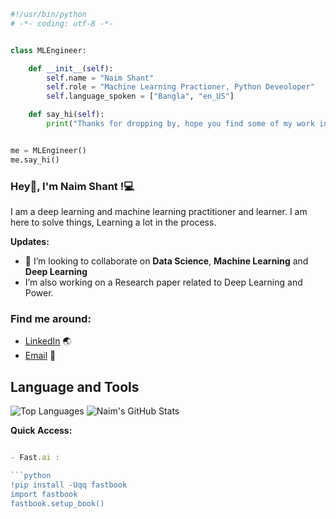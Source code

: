 ```python
#!/usr/bin/python
# -*- coding: utf-8 -*-


class MLEngineer:

    def __init__(self):
        self.name = "Naim Shant"
        self.role = "Machine Learning Practioner, Python Deveoloper"
        self.language_spoken = ["Bangla", "en_US"]

    def say_hi(self):
        print("Thanks for dropping by, hope you find some of my work interesting.")


me = MLEngineer()
me.say_hi()
```

### Hey👋, I'm __Naim Shant__ !:computer:

I am a deep learning and machine learning practitioner and learner. I am here to solve things, Learning a lot in the process.

**Updates:**

- 👯 I’m looking to collaborate on **Data Science**, **Machine Learning** and **Deep Learning**
- I’m also working on a Research paper related to Deep Learning and Power.


### Find me around:

- [LinkedIn](https://www.linkedin.com/in/naimshant/) :earth_asia:
- [Email](mailto:naimshant@gmail.com) :email:

## **Language and Tools**

![Top Languages](https://github-readme-stats.vercel.app/api/top-langs/?username=iamshant&theme=radical)
![Naim's GitHub Stats](https://github-readme-stats.vercel.app/api?username=iamshant&hide=prs,issues,contribs?username=ThinamXx&count_private=true?username=ThinamXx&show_icons=true&theme=radical)

**Quick Access:**

```javascript

- Fast.ai : 

​```python
!pip install -Uqq fastbook
import fastbook
fastbook.setup_book()
```

<!--
**imshant/iamshant** is a ✨ _special_ ✨ repository because its `README.md` (this file) appears on your GitHub profile.

Here are some ideas to get you started:
- 🔭 I’m currently working on ...
- 🌱 I’m currently learning ...
- 👯 I’m looking to collaborate on ...
- 🤔 I’m looking for help with ...
- 💬 Ask me about ...
- 📫 How to reach me: ...
- 😄 Pronouns: ...
- ⚡ Fun fact: ...
-->
